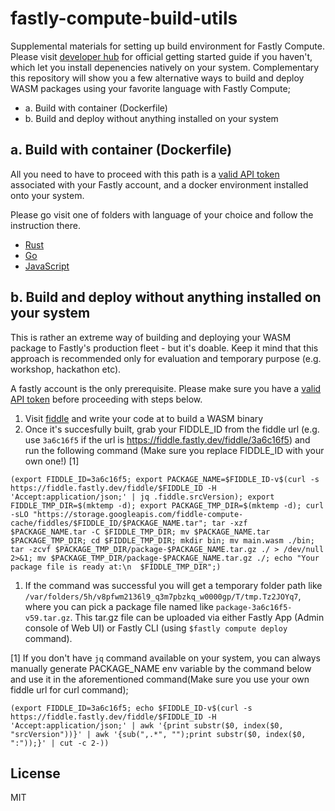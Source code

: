 # fastly-compute-build-utils

Supplemental materials for setting up build environment for Fastly Compute. Please visit [developer hub](https://developer.fastly.com/learning/compute/#getting-started) for official getting started guide if you haven't, which let you install depenencies natively on your system. Complementary this repository will show you a few alternative ways to build and deploy WASM packages using your favorite language with Fastly Compute;

- a. Build with container (Dockerfile)
- b. Build and deploy without anything installed on your system

## a. Build with container (Dockerfile)

All you need to have to proceed with this path is a [valid API token](https://developer.fastly.com/reference/api/auth-tokens/user/) associated with your Fastly account, and a docker environment installed onto your system.

Please go visit one of folders with language of your choice and follow the instruction there.

- [Rust](./Rust/)
- [Go](./Go/)
- [JavaScript](./JavaScript/)

## b. Build and deploy without anything installed on your system

This is rather an extreme way of building and deploying your WASM package to Fastly's production fleet - but it's doable. Keep it mind that this approach is recommended only for evaluation and temporary purpose (e.g. workshop, hackathon etc).

A fastly account is the only prerequisite. Please make sure you have a [valid API token](https://developer.fastly.com/reference/api/auth-tokens/user/) before proceeding with steps below.

1. Visit [fiddle](https://fiddle.fastly.dev/) and write your code at to build a WASM binary
2. Once it's succesfully built, grab your FIDDLE_ID from the fiddle url (e.g. use `3a6c16f5` if the url is https://fiddle.fastly.dev/fiddle/3a6c16f5) and run the following command (Make sure you replace FIDDLE_ID with your own one!) [1]
```
(export FIDDLE_ID=3a6c16f5; export PACKAGE_NAME=$FIDDLE_ID-v$(curl -s https://fiddle.fastly.dev/fiddle/$FIDDLE_ID -H 'Accept:application/json;' | jq .fiddle.srcVersion); export FIDDLE_TMP_DIR=$(mktemp -d); export PACKAGE_TMP_DIR=$(mktemp -d); curl -sLO "https://storage.googleapis.com/fiddle-compute-cache/fiddles/$FIDDLE_ID/$PACKAGE_NAME.tar"; tar -xzf $PACKAGE_NAME.tar -C $FIDDLE_TMP_DIR; mv $PACKAGE_NAME.tar $PACKAGE_TMP_DIR; cd $FIDDLE_TMP_DIR; mkdir bin; mv main.wasm ./bin; tar -zcvf $PACKAGE_TMP_DIR/package-$PACKAGE_NAME.tar.gz ./ > /dev/null 2>&1; mv $PACKAGE_TMP_DIR/package-$PACKAGE_NAME.tar.gz ./; echo "Your package file is ready at:\n  $FIDDLE_TMP_DIR";)
```

1. If the command was successful you will get a temporary folder path like `/var/folders/5h/v8pfwm2136l9_q3m7pbzkq_w0000gp/T/tmp.Tz2JOYq7`, where you can pick a package file named like `package-3a6c16f5-v59.tar.gz`. This tar.gz file can be uploaded via either Fastly App (Admin console of Web UI) or Fastly CLI (using `$fastly compute deploy` command).

[1] If you don't have `jq` command available on your system, you can always manually generate PACKAGE_NAME env variable by the command below and use it in the aforementioned command(Make sure you use your own fiddle url for curl command);
```
(export FIDDLE_ID=3a6c16f5; echo $FIDDLE_ID-v$(curl -s https://fiddle.fastly.dev/fiddle/$FIDDLE_ID -H 'Accept:application/json;' | awk '{print substr($0, index($0, "srcVersion"))}' | awk '{sub(",.*", "");print substr($0, index($0, ":"));}' | cut -c 2-))
```

## License
MIT